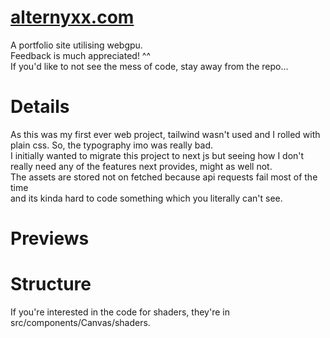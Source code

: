 # [alternyxx.com](https://alternyxx.com/)
A portfolio site utilising webgpu.    
Feedback is much appreciated! ^^  
If you'd like to not see the mess of code, stay away from the repo...

# Details
As this was my first ever web project, tailwind wasn't used and I rolled with  
plain css. So, the typography imo was really bad.  
I initially wanted to migrate this project to next js but seeing how I don't  
really need any of the features next provides, might as well not.  
The assets are stored not on fetched because api requests fail most of the time  
and its kinda hard to code something which you literally can't see.

# Previews


# Structure
If you're interested in the code for shaders, they're in src/components/Canvas/shaders.  
